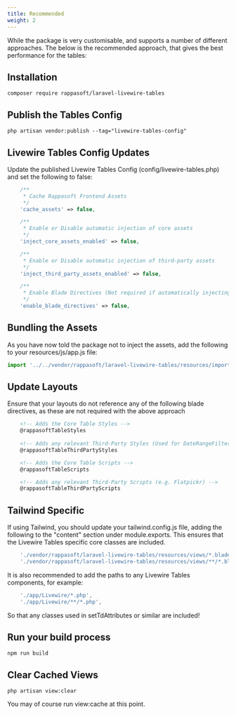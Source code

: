 ```yaml
---
title: Recommended
weight: 2
---
```


While the package is very customisable, and supports a number of different approaches.  The below is the recommended approach, that gives the best performance for the tables:

## Installation
```
composer require rappasoft/laravel-livewire-tables
```

## Publish the Tables Config
```
php artisan vendor:publish --tag="livewire-tables-config"
```

## Livewire Tables Config Updates
Update the published Livewire Tables Config (config/livewire-tables.php) and set the following to false:
```php
    /**
     * Cache Rappasoft Frontend Assets
     */
    'cache_assets' => false,

    /**
     * Enable or Disable automatic injection of core assets
     */
    'inject_core_assets_enabled' => false,

    /**
     * Enable or Disable automatic injection of third-party assets
     */
    'inject_third_party_assets_enabled' => false,

    /**
     * Enable Blade Directives (Not required if automatically injecting or using bundler approaches)
     */
    'enable_blade_directives' => false,
```

## Bundling the Assets
As you have now told the package not to inject the assets, add the following to your resources/js/app.js file:

```js
import '../../vendor/rappasoft/laravel-livewire-tables/resources/imports/laravel-livewire-tables-all.js';
```

## Update Layouts
Ensure that your layouts do not reference any of the following blade directives, as these are not required with the above approach
```html
    <!-- Adds the Core Table Styles -->
    @rappasoftTableStyles
    
    <!-- Adds any relevant Third-Party Styles (Used for DateRangeFilter (Flatpickr) and NumberRangeFilter) -->
    @rappasoftTableThirdPartyStyles

    <!-- Adds the Core Table Scripts -->
    @rappasoftTableScripts

    <!-- Adds any relevant Third-Party Scripts (e.g. Flatpickr) -->
    @rappasoftTableThirdPartyScripts
```

## Tailwind Specific
If using Tailwind, you should update your tailwind.config.js file, adding the following to the "content" section under module.exports.  This ensures that the Livewire Tables specific core classes are included.

```js
    './vendor/rappasoft/laravel-livewire-tables/resources/views/*.blade.php',
    './vendor/rappasoft/laravel-livewire-tables/resources/views/**/*.blade.php',
```

It is also recommended to add the paths to any Livewire Tables components, for example:
```js
    './app/Livewire/*.php',
    './app/Livewire/**/*.php',
```
So that any classes used in setTdAttributes or similar are included!

## Run your build process
```
npm run build
```

## Clear Cached Views
```
php artisan view:clear
```

You may of course run view:cache at this point.